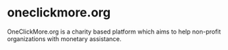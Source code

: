 # oneclickmore.org
OneClickMore.org is a charity based platform which aims to help non-profit organizations with monetary assistance.
